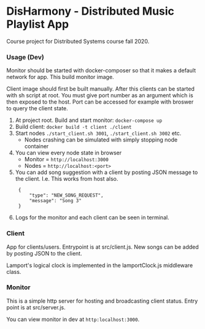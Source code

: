 # DisHarmony - Distributed Music Playlist App

Course project for Distributed Systems course fall 2020.

### Usage (Dev)
Monitor should be started with docker-composer so that
it makes a default network for app. This build monitor image.

Client image should first be built manually. After this clients 
can be started with sh script at root. You must give port number 
as an argument which is then exposed to the host. Port can 
be accessed for example with broswer to query the client state.

1. At project root. Build and start monitor: `docker-compose up`
2. Build client: `docker build -t client ./client`
3. Start nodes `./start_client.sh 3001`, `./start_client.sh 3002` etc.
    - Nodes crashing can be simulated with simply stopping node container
4. You can view every node state in browser
    - Monitor = `http://localhost:3000`
    - Nodes = `http://localhost:<port>`
5. You can add song suggestion with a client by posting JSON message 
   to the client. I.e. This works from host also.
   ```
    {
        "type": "NEW_SONG_REQUEST",
        "message": "Song 3"
    }
    ```
6. Logs for the monitor and each client can be seen in terminal.

### Client
App for clients/users. Entrypoint is at src/client.js.
New songs can be added by posting JSON to the client.

Lamport's logical clock is implemented in the lamportClock.js 
middleware class.

### Monitor
This is a simple http server for hosting and broadcasting client status.
Entry point is at src/server.js.

You can view monitor in dev at `http:localhost:3000`.